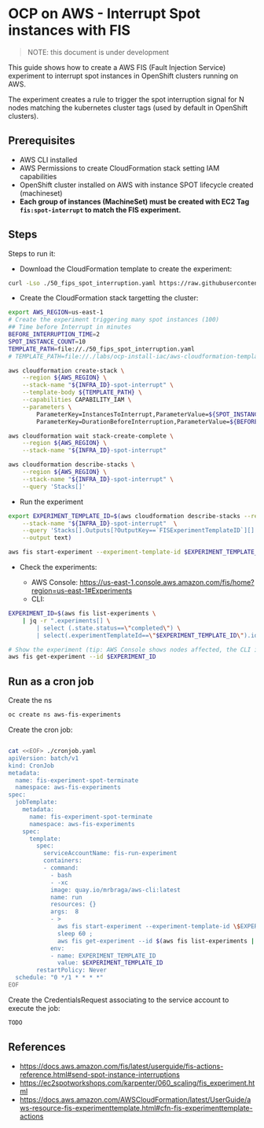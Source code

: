 # OCP on AWS - Interrupt Spot instances with FIS

> NOTE: this document is under development

This guide shows how to create a AWS FIS (Fault Injection Service) experiment to interrupt spot instances in OpenShift clusters running on AWS.

The experiment creates a rule to trigger the spot interruption signal for N nodes matching
the kubernetes cluster tags (used by default in OpenShift clusters).

## Prerequisites

- AWS CLI installed
- AWS Permissions to create CloudFormation stack setting IAM capabilities
- OpenShift cluster installed on AWS with instance SPOT lifecycle created (machineset)
- **Each group of instances (MachineSet) must be created with EC2 Tag `fis:spot-interrupt` to match the FIS experiment.**

## Steps

Steps to run it:

- Download the CloudFormation template to create the experiment:

```sh
curl -Lso ./50_fips_spot_interruption.yaml https://raw.githubusercontent.com/mtulio/mtulio.labs/master/labs/ocp-install-iac/aws-cloudformation-templates/50_fips_spot_interruption.yaml
```

- Create the CloudFormation stack targetting the cluster:

```sh
export AWS_REGION=us-east-1
# Create the experiment triggering many spot instances (100)
## Time before Interrupt in minutes
BEFORE_INTERRUPTION_TIME=2
SPOT_INSTANCE_COUNT=10
TEMPLATE_PATH=file://./50_fips_spot_interruption.yaml
# TEMPLATE_PATH=file://./labs/ocp-install-iac/aws-cloudformation-templates/50_fips_spot_interruption.yaml

aws cloudformation create-stack \
    --region ${AWS_REGION} \
    --stack-name "${INFRA_ID}-spot-interrupt" \
    --template-body ${TEMPLATE_PATH} \
    --capabilities CAPABILITY_IAM \
    --parameters \
        ParameterKey=InstancesToInterrupt,ParameterValue=${SPOT_INSTANCE_COUNT} \
        ParameterKey=DurationBeforeInterruption,ParameterValue=${BEFORE_INTERRUPTION_TIME}

aws cloudformation wait stack-create-complete \
    --region ${AWS_REGION} \
    --stack-name "${INFRA_ID}-spot-interrupt"

aws cloudformation describe-stacks \
    --region ${AWS_REGION} \
    --stack-name "${INFRA_ID}-spot-interrupt" \
    --query 'Stacks[]'
```

- Run the experiment

```sh
export EXPERIMENT_TEMPLATE_ID=$(aws cloudformation describe-stacks --region ${AWS_REGION} \
    --stack-name "${INFRA_ID}-spot-interrupt"  \
    --query 'Stacks[].Outputs[?OutputKey==`FISExperimentTemplateID`][].OutputValue' \
    --output text)

aws fis start-experiment --experiment-template-id $EXPERIMENT_TEMPLATE_ID
```

- Check the experiments:

    - AWS Console: https://us-east-1.console.aws.amazon.com/fis/home?region=us-east-1#Experiments
    - CLI:

```sh
EXPERIMENT_ID=$(aws fis list-experiments \
    | jq -r ".experiments[] \
        | select (.state.status==\"completed\") \
        | select(.experimentTemplateId==\"$EXPERIMENT_TEMPLATE_ID\").id")

# Show the experiment (tip: AWS Console shows nodes affected, the CLI is not returning it.)
aws fis get-experiment --id $EXPERIMENT_ID
```

## Run as a cron job

Create the ns

```sh
oc create ns aws-fis-experiments

```

Create the cron job:

```sh

cat <<EOF> ./cronjob.yaml
apiVersion: batch/v1
kind: CronJob
metadata:
  name: fis-experiment-spot-terminate
  namespace: aws-fis-experiments
spec:
  jobTemplate:
    metadata:
      name: fis-experiment-spot-terminate
      namespace: aws-fis-experiments
    spec:
      template:
        spec:
          serviceAccountName: fis-run-experiment
          containers:
          - command:
            - bash
            - -xc
            image: quay.io/mrbraga/aws-cli:latest
            name: run
            resources: {}
            args:  8
            - >
              aws fis start-experiment --experiment-template-id \$EXPERIMENT_TEMPLATE_ID ;
              sleep 60 ;
              aws fis get-experiment --id $(aws fis list-experiments | jq -r ".experiments[] | select (.state.status==\"completed\") | select(.experimentTemplateId==\"\$EXPERIMENT_TEMPLATE_ID\").id")
            env:
            - name: EXPERIMENT_TEMPLATE_ID
              value: $EXPERIMENT_TEMPLATE_ID
        restartPolicy: Never
  schedule: "0 */1 * * * *"
EOF
```

Create the CredentialsRequest associating to the service account to execute the job:

```sh
TODO
```


## References

- https://docs.aws.amazon.com/fis/latest/userguide/fis-actions-reference.html#send-spot-instance-interruptions
- https://ec2spotworkshops.com/karpenter/060_scaling/fis_experiment.html
- https://docs.aws.amazon.com/AWSCloudFormation/latest/UserGuide/aws-resource-fis-experimenttemplate.html#cfn-fis-experimenttemplate-actions
